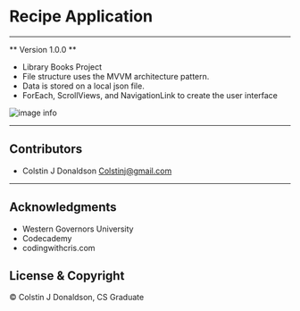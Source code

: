 # Recipe Application 
- - -
** Version 1.0.0 **

- Library Books Project
- File structure uses the MVVM architecture pattern. 
- Data is stored on a local json file.
- ForEach, ScrollViews, and NavigationLink to create the user interface 

![image info](/Users/colstin_main/Documents/My_Apps/Assets/M4L15/Assets/cover1.jpg)
- - -
## Contributors
- Colstin J Donaldson <Colstinj@gmail.com>

- - -

## Acknowledgments 

- Western Governors University
- Codecademy
- codingwithcris.com

## License & Copyright

© Colstin J Donaldson, CS Graduate 

